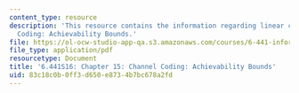 ```yaml
---
content_type: resource
description: 'This resource contains the information regarding linear codes. Channel
  Coding: Achievability Bounds.'
file: https://ol-ocw-studio-app-qa.s3.amazonaws.com/courses/6-441-information-theory-spring-2016/83c18c0b0ff3d650e8734b7bc678a2fd_MIT6_441S16_chapter_15.pdf
file_type: application/pdf
resourcetype: Document
title: '6.441S16: Chapter 15: Channel Coding: Achievability Bounds'
uid: 83c18c0b-0ff3-d650-e873-4b7bc678a2fd
---
```

